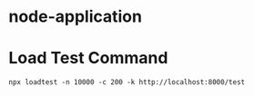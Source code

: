 # node-application





# Load Test Command
``` npx loadtest -n 10000 -c 200 -k http://localhost:8000/test ```